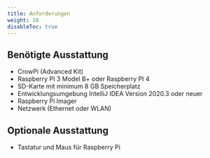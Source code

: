 ```yaml
---
title: Anforderungen
weight: 10
disableToc: true
---
```


## Benötigte Ausstattung
 - CrowPi (Advanced Kit)
 - Raspberry PI 3 Model B+ oder Raspberry PI 4 
 - SD-Karte mit minimum 8 GB Speicherplatz
 - Entwicklungsumgebung IntelliJ IDEA Version 2020.3 oder neuer
 - Raspberry Pi Imager
 - Netzwerk (Ethernet oder WLAN)

## Optionale Ausstattung
 - Tastatur und Maus für Raspberry Pi 
